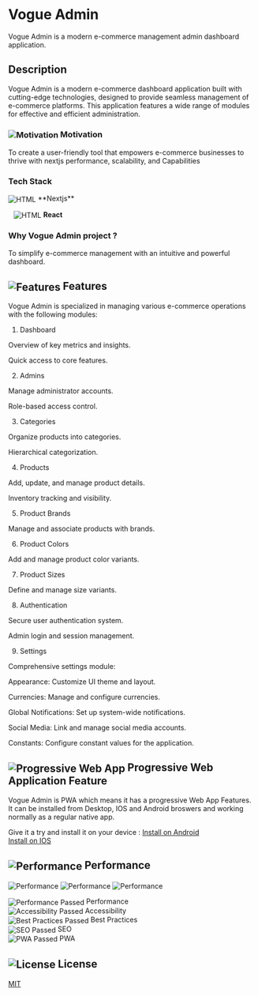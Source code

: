 # Vogue Admin

Vogue Admin is a modern e-commerce management admin dashboard application.

<!-- ## Live Link
<img src="https://abdulrahmanhatem.github.io/vogue-admin/favicon.ico" alt="Vogue Admin" align="center"> [Live Vogue Admin](https://abdulrahmanhatem.github.iovogue-admin/) -->

## Description 
Vogue Admin is a modern e-commerce dashboard application built with cutting-edge technologies, designed to provide seamless management of e-commerce platforms. This application features a wide range of modules for effective and efficient administration.

### <img src="https://abdulrahmanhatem.github.io/images/icons/markdown/motivation.png" alt="Motivation" align="center"> Motivation 
To create a user-friendly tool that empowers e-commerce businesses to thrive with nextjs performance, scalability, and Capabilities

### Tech Stack 



<img src="https://abdulrahmanhatem.github.io/images/images/stack_names/nextjs.png" alt="HTML" align="center" title="Javascript Framework for building server-rendered and static web applications."> 
<span>**Nextjs**</span>




&ensp; <img src="https://abdulrahmanhatem.github.io/images/images/stack_names/react.png" alt="HTML" align="center" title="Component-based JavaScript library for building user interfaces."> **React**&ensp;

<!-- <img src="https://abdulrahmanhatem.github.io/images/images/stack_names/tailwind.png" alt="HTML" align="center"> ***Tailwind***&ensp;Utility-first CSS framework for designing modern UIs. -->

<!-- <img src="https://abdulrahmanhatem.github.io/images/images/stack_names/shad-cn.png" alt="HTML" align="center"> ***Shadcn***&ensp;Advanced Customizable and accessible UI components.

<img src="https://abdulrahmanhatem.github.io/images/images/stack_names/eslint.png" alt="HTML" align="center"> ***ESLint***&ensp;Code linting tool for identifying problematic patterns.
 



SQL: Database management for structured data.

Hostinger: Hosting platform for deploying the application.

React Icons: Ready-to-use icons for React applications.

Framer Motion: Library for animations and gestures.

Zod: TypeScript-first schema validation library.

React Hot Toast: Notifications for React apps.

Axios: HTTP client for making API requests.

Tanstack React Query: Data fetching and caching library. -->

### Why Vogue Admin project ?

To simplify e-commerce management with an intuitive and powerful dashboard.


## <img src="https://abdulrahmanhatem.github.io/images/icons/markdown/features.png" alt="Features" align="center">  Features
Vogue Admin is specialized in managing various e-commerce operations with the following modules:

1. Dashboard

Overview of key metrics and insights.

Quick access to core features.

2. Admins

Manage administrator accounts.

Role-based access control.

3. Categories

Organize products into categories.

Hierarchical categorization.

4. Products

Add, update, and manage product details.

Inventory tracking and visibility.

5. Product Brands

Manage and associate products with brands.

6. Product Colors

Add and manage product color variants.

7. Product Sizes

Define and manage size variants.

8. Authentication

Secure user authentication system.

Admin login and session management.

9. Settings

Comprehensive settings module:

Appearance: Customize UI theme and layout.

Currencies: Manage and configure currencies.

Global Notifications: Set up system-wide notifications.

Social Media: Link and manage social media accounts.

Constants: Configure constant values for the application. 

##  <img src="https://abdulrahmanhatem.github.io/images/icons/markdown/pwa.png" alt="Progressive Web App" align="center"> Progressive Web Application Feature
Vogue Admin is PWA which means it has a progressive Web App Features.
It can be installed from Desktop, IOS and Android broswers and working normally as a regular native app.

Give it a try and install it on your device :
[Install on Android](https://support.google.com/chrome/answer/9658361?hl=en&co=GENIE.Platform%3DDesktop)\
[Install on IOS](https://www.bitcot.com/how-to-install-a-pwa-to-your-device/#Installing_a_PWA_on_iOS)

## <img src="https://abdulrahmanhatem.github.io/images/icons/markdown/performance.png" alt="Performance" align="center"> Performance
<img src="https://abdulrahmanhatem.github.io/images/images/wall-clock/performance-1.png" alt="Performance" align="center">
<img src="https://abdulrahmanhatem.github.io/images/images/wall-clock/performance-2.png" alt="Performance" align="center">
<img src="https://abdulrahmanhatem.github.io/images/images/wall-clock/performance-3.png" alt="Performance" align="center">

<img src="https://abdulrahmanhatem.github.io/images/icons/markdown/pass.png" alt="Performance Passed" align="center"> Performance \
<img src="https://abdulrahmanhatem.github.io/images/icons/markdown/pass.png" alt="Accessibility Passed" align="center"> Accessibility \
<img src="https://abdulrahmanhatem.github.io/images/icons/markdown/pass.png" alt="Best Practices Passed" align="center"> Best Practices \
<img src="https://abdulrahmanhatem.github.io/images/icons/markdown/pass.png" alt="SEO Passed" align="center"> SEO \
<img src="https://abdulrahmanhatem.github.io/images/icons/markdown/pass.png" alt="PWA Passed" align="center"> PWA


 ## <img src="https://abdulrahmanhatem.github.io/images/icons/markdown/license.png" alt="License" align="center"> License
[MIT](https://opensource.org/license/mit)
